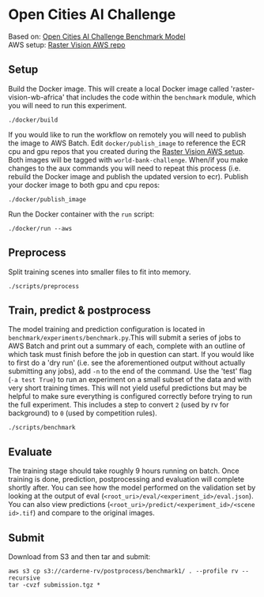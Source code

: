 # Open Cities AI Challenge

Based on: [Open Cities AI Challenge Benchmark Model](https://github.com/azavea/open-cities-ai-challenge-benchmark-model)  
AWS setup: [Raster Vision AWS repo](https://github.com/azavea/raster-vision-aws)

## Setup
Build the Docker image. This will create a local Docker image called 'raster-vision-wb-africa' that includes the code within the `benchmark` module, which you will need to run this experiment.
```
./docker/build
```

If you would like to run the workflow on remotely you will need to publish the image to AWS Batch.
Edit `docker/publish_image` to reference the ECR cpu and gpu repos that you created during the [Raster Vision AWS setup](https://github.com/azavea/raster-vision-aws#raster-vision-aws-batch-runner-setup). Both images will be tagged with `world-bank-challenge`. When/if you make changes to the aux commands you will need to repeat this process (i.e. rebuild the Docker image and publish the updated version to ecr). Publish your docker image to both gpu and cpu repos:
```
./docker/publish_image
```


Run the Docker container with the `run` script:
```
./docker/run --aws
```

## Preprocess
Split training scenes into smaller files to fit into memory.
```
./scripts/preprocess
```

## Train, predict & postprocess
The model training and prediction configuration is located in `benchmark/experiments/benchmark.py`.This will submit a series of jobs to AWS Batch and print out a summary of each, complete with an outline of which task must finish before the job in question can start. If you would like to first do a 'dry run' (i.e. see the aforementioned output without actually submitting any jobs), add `-n` to the end of the command. Use the 'test' flag (`-a test True`) to run an experiment on a small subset of the data and with very short training times. This will not yield useful predictions but may be helpful to make sure everything is configured correctly before trying to run the full experiment. This includes a step to convert `2` (used by rv for background) to `0` (used by competition rules).
```
./scripts/benchmark
```

## Evaluate
The training stage should take roughly 9 hours running on batch. Once training is done, prediction, postprocessing and evaluation will complete shortly after. You can see how the model performed on the validation set by looking at the output of eval (`<root_uri>/eval/<experiment_id>/eval.json`). You can also view predictions (`<root_uri>/predict/<experiment_id>/<scene id>.tif`) and compare to the original images.

## Submit
Download from S3 and then tar and submit:
```
aws s3 cp s3://carderne-rv/postprocess/benchmark1/ . --profile rv --recursive
tar -cvzf submission.tgz *
```
